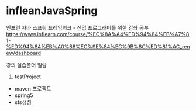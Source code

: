 # infleanJavaSpring

인프런 자바 스프링 프레임워크 - 신입 프로그래머를 위한 강좌 공부
https://www.inflearn.com/course/%EC%8A%A4%ED%94%84%EB%A7%81-%ED%94%84%EB%A0%88%EC%9E%84%EC%9B%8C%ED%81%AC_renew/dashboard

강의 실습폴더 일람

1. testProject

- maven 프로젝트
- spring5
- sts생성
